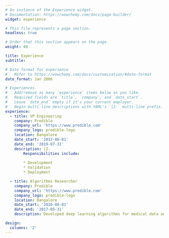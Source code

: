 ```yaml
---
# An instance of the Experience widget.
# Documentation: https://wowchemy.com/docs/page-builder/
widget: experience

# This file represents a page section.
headless: true

# Order that this section appears on the page.
weight: 40

title: Experience
subtitle:

# Date format for experience
#   Refer to https://wowchemy.com/docs/customization/#date-format
date_format: Jan 2006

# Experiences.
#   Add/remove as many `experience` items below as you like.
#   Required fields are `title`, `company`, and `date_start`.
#   Leave `date_end` empty if it's your current employer.
#   Begin multi-line descriptions with YAML's `|2-` multi-line prefix.
experience:
  - title: VP Engineering
    company: Predible
    company_url: 'https://www.predible.com'
    company_logo: predible-logo
    location: Bangalore
    date_start: '2017-06-01'
    date_end: '2019-07-31'
    description: |2-
        Responsibilities include:
        
        * Development
        * Validation
        * Deployment

  - title: Algorithms Researcher
    company: Predible
    company_url: 'https://www.predible.com'
    company_logo: predible-logo
    location: Bangalore
    date_start: '2016-06-01'
    date_end: '2017-05-31'
    description: Developed deep learning algorithms for medical data analysis

design:
  columns: '2'
---
```

